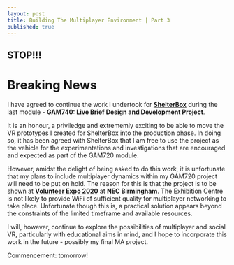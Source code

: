 ```yaml
---
layout: post
title: Building The Multiplayer Environment | Part 3
published: true
---
```


## STOP!!!

# Breaking News

I have agreed to continue the work I undertook for **[ShelterBox](https://www.shelterbox.org/)** during the last module - **GAM740: Live Brief Design and Development Project**. 

It is an honour, a priviledge and extrememly exciting to be able to move the VR prototypes I created for ShelterBox into the production phase. In doing so, it has been agreed with ShelterBox that I am free to use the project as the vehicle for the experimentations and investigations that are encouraged and expected as part of the GAM720 module.

However, amidst the delight of being asked to do this work, it is unfortunate that my plans to include multiplayer dynamics within my GAM720 project will need to be put on hold. The reason for this is that the project is to be shown at **[Volunteer Expo 2020](https://www.volunteerexpo.co.uk/)** at **NEC Birmingham**. The Exhibition Centre is not likely to provide WiFi of sufficient quality for multiplayer networking to take place. Unfortunate though this is, a practical solution appears beyond the constraints of the limited timeframe and available resources. 

I will, however, continue to explore the possibilities of multiplayer and social VR, particularly with educational aims in mind, and I hope to incorporate this work in the future - possibly my final MA project. 

Commencement: tomorrow!

